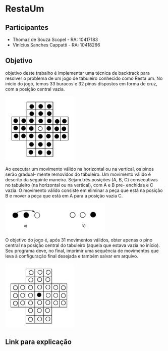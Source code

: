 # RestaUm

## Participantes
* Thomaz de Souza Scopel - RA: 10417183
* Vinícius Sanches Cappatti - RA: 10418266

## Objetivo
objetivo deste trabalho é implementar uma técnica de backtrack para resolver o problema de um jogo de tabuleiro conhecido como Resta um. No início do jogo, temos 33 buracos e 32 pinos dispostos em forma de cruz, com a posição central vazia.

![Tabuleiro de Resta Um](image.png)

Ao executar um movimento válido na horizontal ou na vertical, os pinos serão gradual- mente removidos do tabuleiro. Um movimento válido é descrito da seguinte maneira. Sejam três posições (A, B, C) consecutivas no tabuleiro (na horizontal ou na vertical), com A e B pre- enchidas e C vazia. O movimento válido consiste em eliminar a peça que está na posição B e mover a peça que está em A para a posição vazia C.

![Exemplo de movimento válido](image-1.png)

O objetivo do jogo é, após 31 movimentos válidos, obter apenas o pino central na posição central do tabuleiro (aquela que estava vazia no início). Seu programa deve, no final, imprimir uma sequência de movimentos que leva à configuração final desejada e também salvar em arquivo.

![Posiçao final esperada](image-2.png)

## Link para explicação

